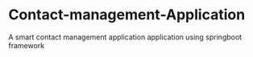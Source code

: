 # Contact-management-Application
A smart contact management application application using springboot framework
